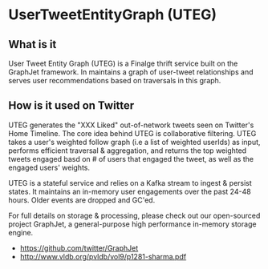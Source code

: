 # UserTweetEntityGraph (UTEG)

## What is it
User Tweet Entity Graph (UTEG) is a Finalge thrift service built on the GraphJet framework. In maintains a graph of user-tweet relationships and serves user recommendations based on traversals in this graph.

## How is it used on Twitter
UTEG generates the "XXX Liked" out-of-network tweets seen on Twitter's Home Timeline.
The core idea behind UTEG is collaborative filtering. UTEG takes a user's weighted follow graph (i.e a list of weighted userIds) as input, 
performs efficient traversal & aggregation, and returns the top weighted tweets engaged basd on # of users that engaged the tweet, as well as 
the engaged users' weights.

UTEG is a stateful service and relies on a Kafka stream to ingest & persist states. It maintains an in-memory user engagements over the past 
24-48 hours. Older events are dropped and GC'ed. 

For full details on storage & processing, please check out our open-sourced project GraphJet, a general-purpose high performance in-memory storage engine.
- https://github.com/twitter/GraphJet
- http://www.vldb.org/pvldb/vol9/p1281-sharma.pdf

